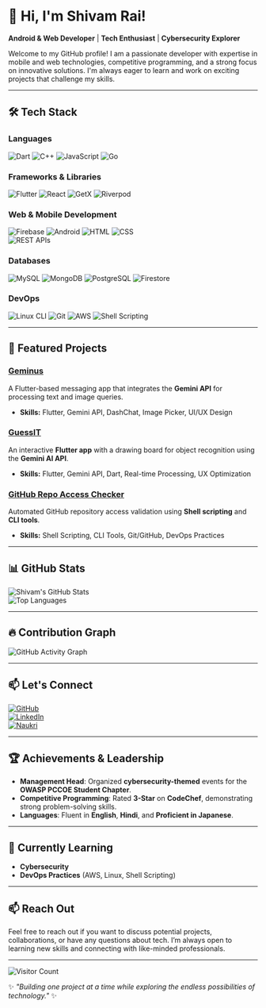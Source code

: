 # 👋 Hi, I'm Shivam Rai!  
**Android & Web Developer** | **Tech Enthusiast** | **Cybersecurity Explorer**

Welcome to my GitHub profile! I am a passionate developer with expertise in mobile and web technologies, competitive programming, and a strong focus on innovative solutions. I'm always eager to learn and work on exciting projects that challenge my skills.

---

## 🛠️ Tech Stack  

### **Languages**  
![Dart](https://img.shields.io/badge/Dart-0175C2) ![C++](https://img.shields.io/badge/C%2B%2B-blue) ![JavaScript](https://img.shields.io/badge/JavaScript-F7DF1E) ![Go](https://img.shields.io/badge/Go-00ADD8)

### **Frameworks & Libraries**  
![Flutter](https://img.shields.io/badge/Flutter-blue) ![React](https://img.shields.io/badge/React-61DAFB) ![GetX](https://img.shields.io/badge/GetX-000000) ![Riverpod](https://img.shields.io/badge/Riverpod-1D4ED8)

### **Web & Mobile Development**  
![Firebase](https://img.shields.io/badge/Firebase-FFCA28) ![Android](https://img.shields.io/badge/Android-3DDC84) ![HTML](https://img.shields.io/badge/HTML-E34F26) ![CSS](https://img.shields.io/badge/CSS-1572B6)  
![REST APIs](https://img.shields.io/badge/REST%20APIs-02569B)

### **Databases**  
![MySQL](https://img.shields.io/badge/MySQL-4479A1) ![MongoDB](https://img.shields.io/badge/MongoDB-47A248) ![PostgreSQL](https://img.shields.io/badge/PostgreSQL-336791) ![Firestore](https://img.shields.io/badge/Firestore-FFCA28)

### **DevOps**  
![Linux CLI](https://img.shields.io/badge/Linux-008000) ![Git](https://img.shields.io/badge/Git-F05032) ![AWS](https://img.shields.io/badge/AWS-FF9900) ![Shell Scripting](https://img.shields.io/badge/Shell%20Scripting-000000)

---

## 🚀 Featured Projects  

### **[Geminus](https://github.com/Nyxoy77/Geminus)**  
A Flutter-based messaging app that integrates the **Gemini API** for processing text and image queries.  
- **Skills:** Flutter, Gemini API, DashChat, Image Picker, UI/UX Design

### **[GuessIT](https://github.com/Nyxoy77/GuessIT)**  
An interactive **Flutter app** with a drawing board for object recognition using the **Gemini AI API**.  
- **Skills:** Flutter, Gemini API, Dart, Real-time Processing, UX Optimization

### **[GitHub Repo Access Checker](https://github.com/Nyxoy77/GitHub-Repo-Access-Checker)**  
Automated GitHub repository access validation using **Shell scripting** and **CLI tools**.  
- **Skills:** Shell Scripting, CLI Tools, Git/GitHub, DevOps Practices

---

## 📊 GitHub Stats  

![Shivam's GitHub Stats](https://github-readme-stats.vercel.app/api?username=Nyxoy77&show_icons=true&theme=radical)  
![Top Languages](https://github-readme-stats.vercel.app/api/top-langs/?username=Nyxoy77&layout=compact&theme=radical)

---

## 🔥 Contribution Graph  

![GitHub Activity Graph](https://github-readme-activity-graph.cyclic.app/graph?username=Nyxoy77&theme=radical)

---

## 📫 Let's Connect  

[![GitHub](https://img.shields.io/badge/GitHub-171515?style=for-the-badge&logo=github)](https://github.com/Nyxoy77)  
[![LinkedIn](https://img.shields.io/badge/LinkedIn-0A66C2?style=for-the-badge&logo=linkedin)](https://www.linkedin.com/in/shivam-rai-b74819259/)  
[![Naukri](https://img.shields.io/badge/Naukri-00A859?style=for-the-badge&logo=naukri)](https://www.naukri.com/mnjuser/profile)

---

## 🏆 Achievements & Leadership  

- **Management Head**: Organized **cybersecurity-themed** events for the **OWASP PCCOE Student Chapter**.
- **Competitive Programming**: Rated **3-Star** on **CodeChef**, demonstrating strong problem-solving skills.
- **Languages**: Fluent in **English**, **Hindi**, and **Proficient in Japanese**.

---

## 🌱 Currently Learning  

- **Cybersecurity**  
- **DevOps Practices** (AWS, Linux, Shell Scripting)

---

## 📫 Reach Out  

Feel free to reach out if you want to discuss potential projects, collaborations, or have any questions about tech. I’m always open to learning new skills and connecting with like-minded professionals.

---

![Visitor Count](https://komarev.com/ghpvc/?username=Nyxoy77&color=brightgreen)  

✨ *"Building one project at a time while exploring the endless possibilities of technology."* ✨  
